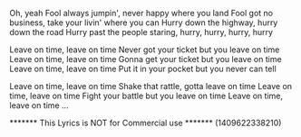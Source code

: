 Oh, yeah
Fool always jumpin', never happy where you land
Fool got no business, take your livin' where you can
Hurry down the highway, hurry down the road
Hurry past the people staring, hurry, hurry, hurry, hurry

Leave on time, leave on time
Never got your ticket but you leave on time
Leave on time, leave on time
Gonna get your ticket but you leave on time
Leave on time, leave on time
Put it in your pocket but you never can tell

Leave on time, leave on time
Shake that rattle, gotta leave on time
Leave on time, leave on time
Fight your battle but you leave on time
Leave on time, leave on time
...

******* This Lyrics is NOT for Commercial use *******
(1409622338210)